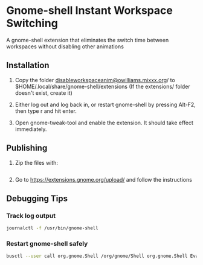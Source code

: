 # Gnome-shell Instant Workspace Switching

A gnome-shell extension that eliminates the switch time between workspaces without disabling other animations

## Installation

1. Copy the folder disableworkspaceanim@owilliams.mixxx.org/ to $HOME/.local/share/gnome-shell/extensions
   (If the extensions/ folder doesn't exist, create it)

1. Either log out and log back in, or restart gnome-shell by pressing Alt-F2, then type r and hit enter.

1. Open gnome-tweak-tool and enable the extension.  It should take effect immediately.

## Publishing

1. Zip the files with:

   ```zip -j disableworkspaceanim@owilliams.mixxx.org.zip disableworkspaceanim@owilliams.mixxx.org/*
   ```

1. Go to https://extensions.gnome.org/upload/ and follow the instructions

## Debugging Tips

### Track log output

```bash
journalctl -f /usr/bin/gnome-shell
```

### Restart gnome-shell safely

```bash
busctl --user call org.gnome.Shell /org/gnome/Shell org.gnome.Shell Eval s 'Meta.restart("Restarting…")'
```